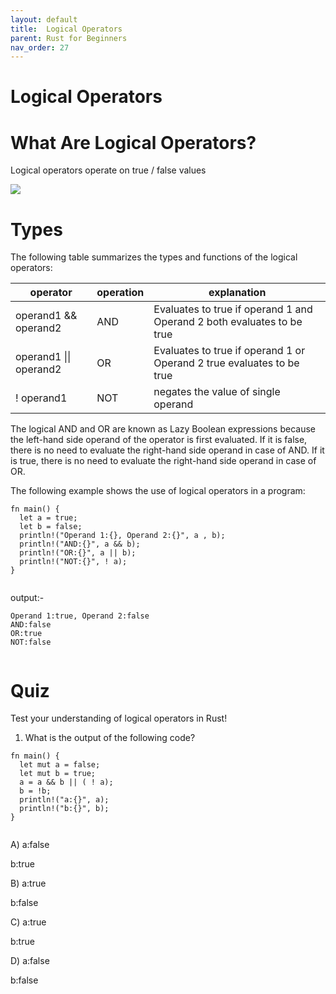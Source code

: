 ```yaml
---
layout: default
title:  Logical Operators
parent: Rust for Beginners
nav_order: 27
---
```


# Logical Operators


# What Are Logical Operators? 
Logical operators operate on true / false values

![](https://raw.githubusercontent.com/sangam14/RustLabs/master/img/logical-op.png)

# Types 

The following table summarizes the types and functions of the logical operators:


| operator  	| operation  	| explanation 	|
|-	|-	|-	|
| operand1 && operand2 	| AND 	| Evaluates to true if operand 1 and Operand 2 both evaluates to be true   	|
| operand1 \|\| operand2  	| OR 	| Evaluates to true if operand 1 or Operand 2 true evaluates to be true 	|
|     ! operand1   	| NOT 	| negates the value of single operand  	|


The logical AND and OR are known as Lazy Boolean expressions because the left-hand side operand of the operator is first evaluated. If it is false, there is no need to evaluate the right-hand side operand in 
case of AND. If it is true, there is no need to evaluate the right-hand side operand in case of OR.

The following example shows the use of logical operators in a program:

```
fn main() {
  let a = true;
  let b = false;
  println!("Operand 1:{}, Operand 2:{}", a , b);
  println!("AND:{}", a && b);
  println!("OR:{}", a || b);
  println!("NOT:{}", ! a);
}


```
output:- 

```
Operand 1:true, Operand 2:false
AND:false
OR:true
NOT:false


```

# Quiz

Test your understanding of logical operators in Rust!

1. What is the output of the following code?

```
fn main() {
  let mut a = false;
  let mut b = true;
  a = a && b || ( ! a);
  b = !b;
  println!("a:{}", a);
  println!("b:{}", b); 
}


```

A) a:false <br>

b:true  <br>

B) a:true  <br>

b:false  <br>

C) a:true  <br>

b:true  <br>

D) a:false  <br>

b:false  <br>



